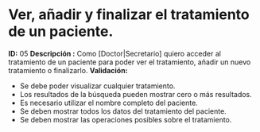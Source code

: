 # Ver, añadir y finalizar el tratamiento de un paciente.
**ID:** 05 
**Descripción :** 
Como [Doctor|Secretario] quiero acceder al tratamiento de un paciente para poder ver el tratamiento, añadir un nuevo tratamiento o finalizarlo. 
**Validación:** 
* Se debe poder visualizar cualquier tratamiento.
* Los resultados de la búsqueda pueden mostrar cero o más resultados.
* Es necesario utilizar el nombre completo del paciente.
* Se deben mostrar todos los datos del tratamiento del paciente.
* Se deben mostrar las operaciones posibles sobre el tratamiento.
